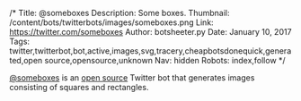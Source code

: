 /*
Title: @someboxes
Description: Some boxes.
Thumbnail: /content/bots/twitterbots/images/someboxes.png
Link: https://twitter.com/someboxes
Author: botsheeter.py
Date: January 10, 2017
Tags: twitter,twitterbot,bot,active,images,svg,tracery,cheapbotsdonequick,generated,open source,opensource,unknown
Nav: hidden
Robots: index,follow
*/

[@someboxes](https://twitter.com/someboxes) is an [open source](http://cheapbotsdonequick.com/source/someboxes) Twitter bot that generates images consisting of squares and rectangles.
